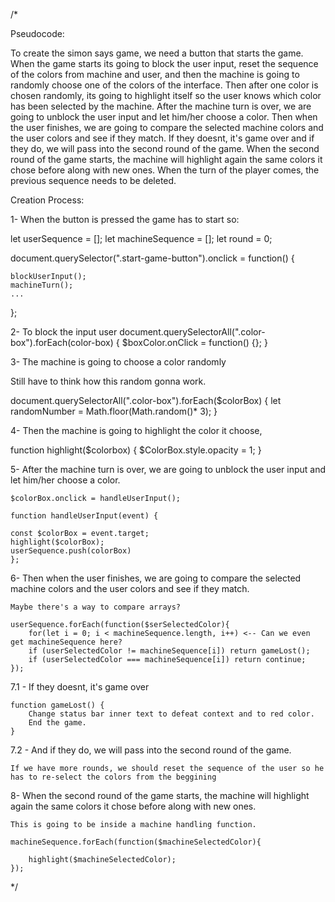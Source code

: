 /* 

Pseudocode:

To create the simon says game, we need a button that starts the game. 
When the game starts its going to block the user input, reset the sequence of the colors from machine and user, and then the machine is going to randomly choose one of the colors of the interface.
Then after one color is chosen randomly, its going to highlight itself so the user knows which color has been selected by the machine.
After the machine turn is over, we are going to unblock the user input and let him/her choose a color.
Then when the user finishes, we are going to compare the selected machine colors and the user colors and see if they match.
If they doesnt, it's game over and if they do, we will pass into the second round of the game.
When the second round of the game starts, the machine will highlight again the same colors it chose before along with new ones.
When the turn of the player comes, the previous sequence needs to be deleted.

Creation Process:

1- When the button is pressed the game has to start so: 

let userSequence = [];
let machineSequence = [];
let round = 0;

document.querySelector(".start-game-button").onclick = function() {
    
    blockUserInput();
    machineTurn();
    ...
};

2- To block the input user
    document.querySelectorAll(".color-box").forEach(color-box) {
        $boxColor.onClick = function() {};
    }

3- The machine is going to choose a color randomly 

Still have to think how this random gonna work.

document.querySelectorAll(".color-box").forEach($colorBox) {
    let randomNumber = Math.floor(Math.random()* 3);
}

4- Then the machine is going to highlight the color it choose,

function highlight($colorbox) {
    $ColorBox.style.opacity = 1;
}

5- After the machine turn is over, we are going to unblock the user input and let him/her choose a color.

    $colorBox.onclick = handleUserInput();

    function handleUserInput(event) {
    
    const $colorBox = event.target;
    highlight($colorBox);
    userSequence.push(colorBox)
    };

6- Then when the user finishes, we are going to compare the selected machine colors and the user colors and see if they match.

    Maybe there's a way to compare arrays? 

    userSequence.forEach(function($serSelectedColor){
        for(let i = 0; i < machineSequence.length, i++) <-- Can we even get machineSequence here?
        if (userSelectedColor != machineSequence[i]) return gameLost();
        if (userSelectedColor === machineSequence[i]) return continue;
    });

7.1 - If they doesnt, it's game over

    function gameLost() {
        Change status bar inner text to defeat context and to red color.
        End the game.
    }

7.2 - And if they do, we will pass into the second round of the game.

    If we have more rounds, we should reset the sequence of the user so he has to re-select the colors from the beggining

8- When the second round of the game starts, the machine will highlight again the same colors it chose before along with new ones.

    This is going to be inside a machine handling function.

    machineSequence.forEach(function($machineSelectedColor){
        
        highlight($machineSelectedColor);
    });

*/